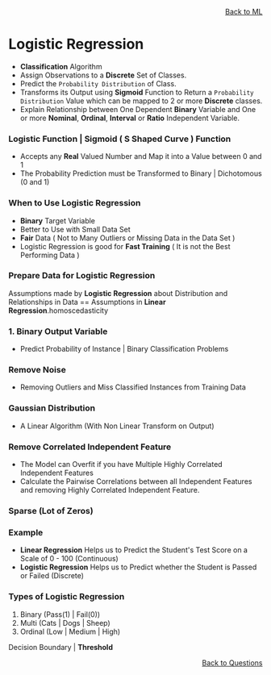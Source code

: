 <p align='right'><a align="right" href="https://github.com/KIRANKUMAR7296/Library/blob/main/Machine%20Learning/Machine%20Learning%20Models.md">Back to ML</a></p>

# Logistic Regression

- **Classification** Algorithm 
- Assign Observations to a **Discrete** Set of Classes.
- Predict the `Probability Distribution` of Class.
- Transforms its Output using **Sigmoid** Function to Return a `Probability Distribution` Value which can be mapped to 2 or more **Discrete** classes.
- Explain Relationship between One Dependent **Binary** Variable and One or more **Nominal**, **Ordinal**, **Interval** or **Ratio** Independent Variable.

### Logistic Function  | Sigmoid ( S Shaped Curve ) Function
- Accepts any **Real** Valued Number and Map it into a Value between 0 and 1
- The Probability Prediction must be Transformed to Binary | Dichotomous (0 and 1)

### When to Use Logistic Regression
- **Binary** Target Variable
- Better to Use with Small Data Set
- **Fair** Data ( Not to Many Outliers or Missing Data in the Data Set ) 
- Logistic Regression is good for **Fast Training** ( It is not the Best Performing Data )

### Prepare Data for Logistic Regression

Assumptions made by **Logistic Regression** about Distribution and Relationships in Data == Assumptions in **Linear Regression**.homoscedasticity

### 1. Binary Output Variable
- Predict Probability of Instance | Binary Classification Problems

### Remove Noise 
- Removing Outliers and Miss Classified Instances from Training Data 

### Gaussian Distribution
- A Linear Algorithm (With Non Linear Transform on Output)

### Remove Correlated Independent Feature
- The Model can Overfit if you have Multiple Highly Correlated Independent Features
- Calculate the Pairwise Correlations between all Independent Features and removing Highly Correlated Independent Feature.

### Sparse (Lot of Zeros)

### Example
- **Linear Regression** Helps us to Predict the Student's Test Score on a Scale of 0 - 100 (Continuous)
- **Logistic Regression** Helps us to Predict whether the Student is Passed or Failed (Discrete)

### Types of Logistic Regression
1. Binary (Pass(1) | Fail(0))
2. Multi (Cats | Dogs | Sheep)
3. Ordinal (Low | Medium | High)

Decision Boundary | **Threshold**

<p align='right'><a align="right" href="https://github.com/KIRANKUMAR7296/Library/blob/main/Interview.md">Back to Questions</a></p>
